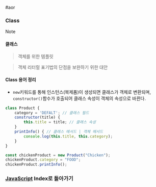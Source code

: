 #aor 
### Class
>[!note]
>#### 클래스
>
>>객체를 위한 템플릿
>
>>객체 리터럴 표기법의 단점을 보완하기 위한 대안
#### Class 용어 정리
- `new`키워드를 통해 인스턴스(복제품)이 생성되면 클래스가 객체로 변환되며, `constructor()`함수가 호출되어 클래스 속성이 객체의 속성으로 바뀐다.

```js
class Product {
	category = 'DEFALT'; // 클래스 필드
	constructor(title) {
		this.title = title; // 클래스 속성
	}
	printInfo() { // 클래스 메서드 | 객체 메서드
		console.log(this.title, this.category);
	}
}

const chickenProduct = new Product("Chicken");
chickenProduct.category = "FOOD";
chickenProduct.printInfo();
```



### [JavaScript](../../../Dev-Index/JavaScript.md) Index로 돌아가기